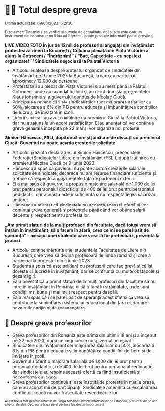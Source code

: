 # 👩‍🏫 Totul despre greva
<sub>Ultima actualizare: 09/06/2023 15:21:36</sub>

<sub>Disclaimer: Tine minte sa verifici si sursele de actualitate. Acest site este doar un instrument de indrumare: nu il lua ad litteram - poate produce informatii partial gresite :)</sub>

**LIVE VIDEO FOTO În jur de 12 mii de profesori și angajați din Învățământ protestează vineri la București / Coloana plecată din Piața Victoriei a ajuns la Cotroceni / “Îndrăznim!” / “Bac, Capacitate – cu nepalezi organizate!” / Sindicatele negociază la Palatul Victoria**

- Articolul relatează despre protestul organizat de sindicatele din învățământ pe 9 iunie 2023 la București, la care au participat aproximativ 12.000 de persoane.
- Protestatarii au plecat din Piața Victoriei și au mers până la Palatul Cotroceni, unde au scandat lozinci și au cerut demisia președintelui Klaus Iohannis și a guvernului condus de Nicolae Ciucă.
- Principalele revendicări ale sindicaliștilor sunt majorarea salariilor cu 50%, alocarea a 6% din PIB pentru educație și îmbunătățirea condițiilor de lucru și de învățare în școli.
- Liderii sindicali au avut o întâlnire cu premierul Ciucă la Palatul Victoria, dar nu au ajuns la un acord satisfăcător. Ei au anunțat că vor continua greva generală începută pe 22 mai și vor organiza noi proteste.

**Simion Hăncescu, FSLI, după două ore și jumătate de discuții cu premierul Ciucă: Guvernul nu poate acorda creșterile solicitate**

- Articolul prezintă declarațiile lui Simion Hăncescu, președintele Federației Sindicatelor Libere din Învățământ (FSLI), după întâlnirea cu premierul Nicolae Ciucă pe 9 iunie 2023.
- Hăncescu a spus că guvernul nu poate acorda creșterile salariale solicitate de sindicate, deoarece nu are resurse financiare suficiente și trebuie să respecte angajamentele față de partenerii externi.
- El a mai spus că guvernul a propus o majorare salarială de 1.000 de lei brut pentru personalul didactic și de 400 de lei brut pentru personalul nedidactic, dar aceasta este insuficientă și nu respectă legea salarizării unitare.
- Hăncescu a afirmat că sindicatele nu acceptă această ofertă și vor continua greva generală și protestele până când vor obține salarii decente și respect pentru profesia lor.

**„Am primit sfaturi de la mulți profesori din facultate, dacă totuși vrem să intrăm în învățământ, să o facem în afară, ceea ce mi se pare lipsit de speranță” – mesajul unei studente care vrea să fie profesoară, prezentă la protest**

- Articolul conține mărturia unei studente la Facultatea de Litere din București, care vrea să devină profesoară de limba română și care a participat la protestul din 9 iunie 2023.
- Studenta a spus că este solidară cu profesorii care fac grevă și că își dorește să lucreze în învățământ, dar se confruntă cu multe obstacole și dezamăgiri.
- Ea a povestit că a primit sfaturi de la mulți profesori din facultate să nu intre în învățământ în România, ci să o facă în străinătate, unde sunt condiții mai bune și mai mult respect pentru dascăli.
- Ea a mai spus că i se pare lipsit de speranță acest sfat și că vrea să contribuie la schimbarea sistemului educațional din țara ei, dar are nevoie de sprijin și de recunoaștere.

## 🏫 Despre greva profesorilor

- Greva profesorilor din România este prima din ultimii 18 ani și a început pe 22 mai 2023, după ce negocierile cu guvernul au eșuat.
- Sindicatele din învățământ cer majorarea salariilor cu 50%, alocarea a 6% din PIB pentru educație și îmbunătățirea condițiilor de lucru și de învățare în școli.
- Guvernul a oferit o majorare salarială de 1.000 de lei brut pentru personalul didactic și de 400 de lei brut pentru personalul nedidactic, dar sindicatele au respins această ofertă ca fiind insuficientă și neconformă cu legea.
- Greva profesorilor continuă și este însoțită de proteste în marile orașe, care au adunat mii de participanți. Sindicatele amenință cu escaladarea conflictului dacă nu vor fi ascultate revendicările lor.


<sub><sub>Acest text a fost generat automat de BingAI folosind ultimele informatii de pe Edupedu, precum si de pe alte site-uri de stiri. Deci, nu te baza pe el pentru a lua decizii importante :)</sub></sub>